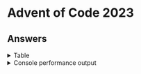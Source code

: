 # Advent of Code 2023

## Answers

<details>
<summary>Table</summary>
    <table>
        <tr>
            <th></th>
            <th>Part 1</th>
            <th>Part 2</th>
        </tr>
        <tr>
            <td><a href="src/main/java/com/lewisbirks/adventofcode/day/Day1.java">Day 1</a></td>
            <td>55538<td>
            <td>54875<td>
        </tr>
        <tr>
            <td><a href="src/main/java/com/lewisbirks/adventofcode/day/Day2.java">Day 2</a></td>
            <td>2486<td>
            <td>87984<td>
        </tr>
        <tr>
            <td><a href="src/main/java/com/lewisbirks/adventofcode/day/Day3.java">Day 3</a></td>
            <td>527369<td>
            <td>73074886<td>
        </tr>
        <tr>
            <td><a href="src/main/java/com/lewisbirks/adventofcode/day/Day4.java">Day 4</a></td>
            <td>22488<td>
            <td>7013204<td>
        </tr>
        <tr>
            <td><a href="src/main/java/com/lewisbirks/adventofcode/day/Day5.java">Day 5</a></td>
            <td>462648396<td>
            <td>2520479<td>
        </tr>
        <tr>
            <td><a href="src/main/java/com/lewisbirks/adventofcode/day/Day6.java">Day 6</a></td>
            <td>3316275<td>
            <td>27102791<td>
        </tr>
        <tr>
            <td><a href="src/main/java/com/lewisbirks/adventofcode/day/Day7.java">Day 7</a></td>
            <td>247961593<td>
            <td>248750699<td>
        </tr>
        <tr>
            <td><a href="src/main/java/com/lewisbirks/adventofcode/day/Day8.java">Day 8</a></td>
            <td>13019<td>
            <td>13524038372771<td>
        </tr>
        <tr>
            <td><a href="src/main/java/com/lewisbirks/adventofcode/day/Day9.java">Day 9</a></td>
            <td>1877825184<td>
            <td>1108<td>
        </tr>
        <tr>
            <td><a href="src/main/java/com/lewisbirks/adventofcode/day/Day10.java">Day 10</a></td>
            <td><td>
            <td><td>
        </tr>
        <tr>
            <td><a href="src/main/java/com/lewisbirks/adventofcode/day/Day11.java">Day 11</a></td>
            <td><td>
            <td><td>
        </tr>
        <tr>
            <td><a href="src/main/java/com/lewisbirks/adventofcode/day/Day12.java">Day 12</a></td>
            <td><td>
            <td><td>
        </tr>
        <tr>
            <td><a href="src/main/java/com/lewisbirks/adventofcode/day/Day13.java">Day 13</a></td>
            <td><td>
            <td><td>
        </tr>
        <tr>
            <td><a href="src/main/java/com/lewisbirks/adventofcode/day/Day14.java">Day 14</a></td>
            <td><td>
            <td><td>
        </tr>
    </table>
</details>
<details>
    <summary>Console performance output</summary>
    <pre>
==========================
Year 2023
==========================
Day 01: Trebuchet?!
	Part 1: 55538 (runs: 1000, avg: 39µs, min: 21µs, max: 2ms, total: 00:00.039)
	Part 2: 54875 (runs: 1000, avg: 169µs, min: 147µs, max: 2ms, total: 00:00.169)
Day 02: Cube Conundrum
	Part 1: 2486 (runs: 1000, avg: 15µs, min: 6µs, max: 2ms, total: 00:00.015)
	Part 2: 87984 (runs: 1000, avg: 5µs, min: 3µs, max: 999µs, total: 00:00.005)
Day 03: Gear Ratios
	Part 1: 527369 (runs: 1000, avg: 2ms, min: 2ms, max: 30ms, total: 00:02.779)
	Part 2: 73074886 (runs: 1000, avg: 1ms, min: 1ms, max: 3ms, total: 00:01.888)
Day 04: Scratchcards
	Part 1: 22488 (runs: 1000, avg: 132µs, min: 121µs, max: 1ms, total: 00:00.132)
	Part 2: 7013204 (runs: 1000, avg: 161µs, min: 139µs, max: 1ms, total: 00:00.161)
Day 05: If You Give A Seed A Fertilizer
	Part 1: 462648396 (runs: 1000, avg: 4µs, min: 1µs, max: 146µs, total: 00:00.004)
	Part 2: 2520479 (runs: 1000, avg: 226ms, min: 193ms, max: 239ms, total: 03:46.790)
Day 06: Wait For It
	Part 1: 3316275 (runs: 1000, avg: 5µs, min: 833ns, max: 1ms, total: 00:00.005)
	Part 2: 27102791 (runs: 1000, avg: 763ns, min: 333ns, max: 20µs, total: 00:00.000)
Day 07: Camel Cards
	Part 1: 247961593 (runs: 1000, avg: 633µs, min: 588µs, max: 2ms, total: 00:00.633)
	Part 2: 248750699 (runs: 1000, avg: 625µs, min: 583µs, max: 3ms, total: 00:00.625)
Day 08: Haunted Wasteland
	Part 1: 13019 (runs: 1000, avg: 27µs, min: 22µs, max: 723µs, total: 00:00.027)
	Part 2: 13524038372771 (runs: 1000, avg: 453µs, min: 408µs, max: 6ms, total: 00:00.453)
Day 09: Mirage Maintenance
	Part 1: 1877825184 (runs: 1000, avg: 24µs, min: 20µs, max: 838µs, total: 00:00.024)
	Part 2: 1108 (runs: 1000, avg: 24µs, min: 20µs, max: 885µs, total: 00:00.024)
==========================
</pre>
</details>


